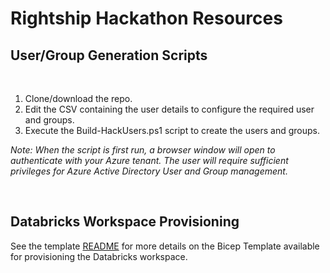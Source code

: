 # Rightship Hackathon Resources

## User/Group Generation Scripts

<br/>


1. Clone/download the repo.
2. Edit the CSV containing the user details to configure the required user and groups.
3. Execute the Build-HackUsers.ps1 script to create the users and groups.

*Note: When the script is first run, a browser window will open to authenticate with your Azure tenant. The user will require sufficient privileges for Azure Active Directory User and Group management.*

<br/>

## Databricks Workspace Provisioning

See the template [README](template/README.md) for more details on the Bicep Template available for provisioning the Databricks workspace.